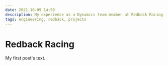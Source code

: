 ```yaml
---
date: 2021-10-09 14:50
description: My experience as a Dynamics team member at Redback Racing.
tags: engineering, redback, projects
---
```

# Redback Racing

My first post's text.


